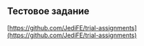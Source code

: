 ## Тестовое задание

[https://github.com/JediFE/trial-assignments](https://github.com/JediFE/trial-assignments)
